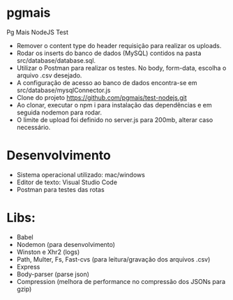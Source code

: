 # pgmais
Pg Mais NodeJS Test

* Remover o content type do header requisição para realizar os uploads.<br/>
* Rodar os inserts do banco de dados (MySQL) contidos na pasta src/database/database.sql.
* Utilizar o Postman para realizar os testes. No body, form-data, escolha o arquivo .csv desejado.
* A configuração de acesso ao banco de dados encontra-se em src/database/mysqlConnector.js
* Clone do projeto https://github.com/pgmais/test-nodejs.git
* Ao clonar, executar o npm i para instalação das dependências e em seguida nodemon para rodar.
* O limite de upload foi definido no server.js para 200mb, alterar caso necessário.

# Desenvolvimento
* Sistema operacional utilizado: mac/windows
* Editor de texto: Visual Studio Code
* Postman para testes das rotas

# Libs: 
* Babel
* Nodemon (para desenvolvimento)
* Winston e Xhr2 (logs)
* Path, Multer, Fs, Fast-cvs (para leitura/gravação dos arquivos .csv)
* Express
* Body-parser (parse json)
* Compression (melhora de performance no compressão dos JSONs para gzip)
